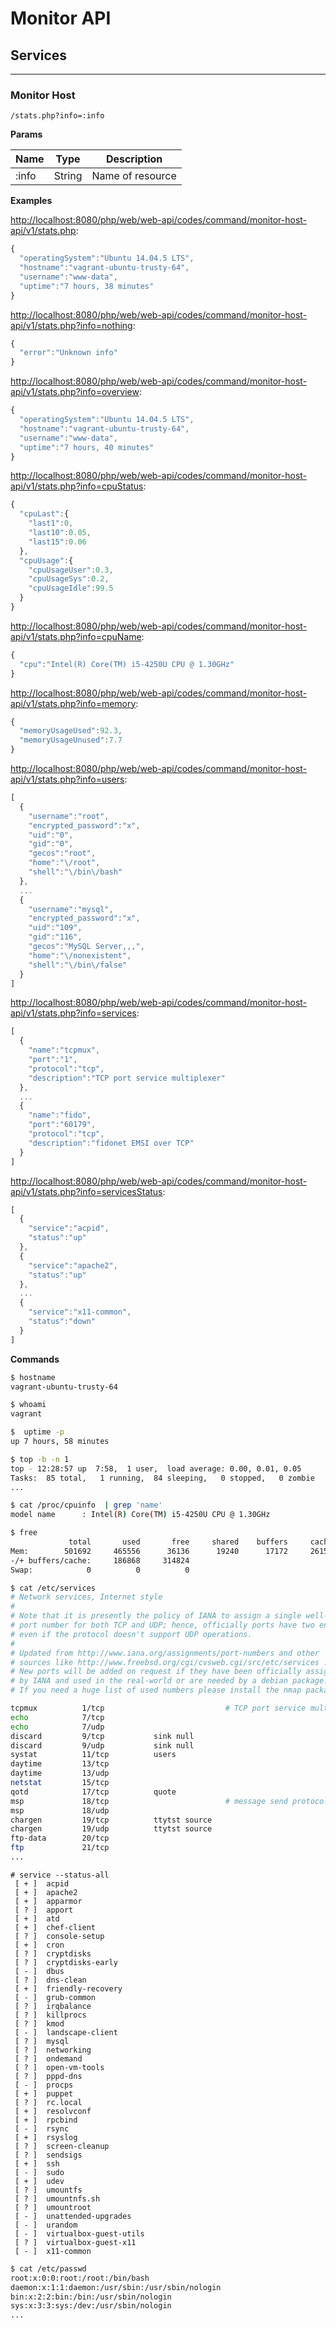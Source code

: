 # Monitor API

## Services
---

### Monitor Host

```
/stats.php?info=:info
```

**Params**

| Name | Type | Description |
|-|-|-|
| :info | String | Name of resource |


**Examples**

[http://localhost:8080/php/web/web-api/codes/command/monitor-host-api/v1/stats.php](http://localhost:8080/php/web/web-api/codes/command/monitor-host-api/v1/stats.php):

```js
{
  "operatingSystem":"Ubuntu 14.04.5 LTS",
  "hostname":"vagrant-ubuntu-trusty-64",
  "username":"www-data",
  "uptime":"7 hours, 38 minutes"
}
```

[http://localhost:8080/php/web/web-api/codes/command/monitor-host-api/v1/stats.php?info=nothing](http://localhost:8080/php/web/web-api/codes/command/monitor-host-api/v1/stats.php?info=nothing):

```js
{
  "error":"Unknown info"
}
```

[http://localhost:8080/php/web/web-api/codes/command/monitor-host-api/v1/stats.php?info=overview](http://localhost:8080/php/web/web-api/codes/command/monitor-host-api/v1/stats.php?info=overview):

```js
{
  "operatingSystem":"Ubuntu 14.04.5 LTS",
  "hostname":"vagrant-ubuntu-trusty-64",
  "username":"www-data",
  "uptime":"7 hours, 40 minutes"
}
```

[http://localhost:8080/php/web/web-api/codes/command/monitor-host-api/v1/stats.php?info=cpuStatus](http://localhost:8080/php/web/web-api/codes/command/monitor-host-api/v1/stats.php?info=cpuStatus):

```js
{  
  "cpuLast":{  
    "last1":0,
    "last10":0.05,
    "last15":0.06
  },
  "cpuUsage":{  
    "cpuUsageUser":0.3,
    "cpuUsageSys":0.2,
    "cpuUsageIdle":99.5
  }
}
```

[http://localhost:8080/php/web/web-api/codes/command/monitor-host-api/v1/stats.php?info=cpuName](http://localhost:8080/php/web/web-api/codes/command/monitor-host-api/v1/stats.php?info=cpuName):

```js
{
  "cpu":"Intel(R) Core(TM) i5-4250U CPU @ 1.30GHz"
}
```

[http://localhost:8080/php/web/web-api/codes/command/monitor-host-api/v1/stats.php?info=memory](http://localhost:8080/php/web/web-api/codes/command/monitor-host-api/v1/stats.php?info=memory):

```js
{
  "memoryUsageUsed":92.3,
  "memoryUsageUnused":7.7
}
```

[http://localhost:8080/php/web/web-api/codes/command/monitor-host-api/v1/stats.php?info=users](http://localhost:8080/php/web/web-api/codes/command/monitor-host-api/v1/stats.php?info=users):

```js
[
  {  
    "username":"root",
    "encrypted_password":"x",
    "uid":"0",
    "gid":"0",
    "gecos":"root",
    "home":"\/root",
    "shell":"\/bin\/bash"
  },
  ...
  {  
    "username":"mysql",
    "encrypted_password":"x",
    "uid":"109",
    "gid":"116",
    "gecos":"MySQL Server,,,",
    "home":"\/nonexistent",
    "shell":"\/bin\/false"
  }
]
```

[http://localhost:8080/php/web/web-api/codes/command/monitor-host-api/v1/stats.php?info=services](http://localhost:8080/php/web/web-api/codes/command/monitor-host-api/v1/stats.php?info=services):

```js
[
  {  
    "name":"tcpmux",
    "port":"1",
    "protocol":"tcp",
    "description":"TCP port service multiplexer"
  },
  ...
  {  
    "name":"fido",
    "port":"60179",
    "protocol":"tcp",
    "description":"fidonet EMSI over TCP"
  }
]
```

[http://localhost:8080/php/web/web-api/codes/command/monitor-host-api/v1/stats.php?info=servicesStatus](http://localhost:8080/php/web/web-api/codes/command/monitor-host-api/v1/stats.php?info=servicesStatus):

```js
[
  {
    "service":"acpid",
    "status":"up"
  },
  {
    "service":"apache2",
    "status":"up"
  },
  ...
  {
    "service":"x11-common",
    "status":"down"
  }
]
```

**Commands**

```sh
$ hostname
vagrant-ubuntu-trusty-64
```

```sh
$ whoami
vagrant
```

```sh
$  uptime -p
up 7 hours, 58 minutes
```

```sh
$ top -b -n 1
top - 12:28:57 up  7:58,  1 user,  load average: 0.00, 0.01, 0.05
Tasks:  85 total,   1 running,  84 sleeping,   0 stopped,   0 zombie
...
```

```sh
$ cat /proc/cpuinfo  | grep 'name'
model name      : Intel(R) Core(TM) i5-4250U CPU @ 1.30GHz
```

```sh
$ free
             total       used       free     shared    buffers     cached
Mem:        501692     465556      36136      19240      17172     261516
-/+ buffers/cache:     186868     314824
Swap:            0          0          0
```

```sh
$ cat /etc/services
# Network services, Internet style
#
# Note that it is presently the policy of IANA to assign a single well-known
# port number for both TCP and UDP; hence, officially ports have two entries
# even if the protocol doesn't support UDP operations.
#
# Updated from http://www.iana.org/assignments/port-numbers and other
# sources like http://www.freebsd.org/cgi/cvsweb.cgi/src/etc/services .
# New ports will be added on request if they have been officially assigned
# by IANA and used in the real-world or are needed by a debian package.
# If you need a huge list of used numbers please install the nmap package.

tcpmux          1/tcp                           # TCP port service multiplexer
echo            7/tcp
echo            7/udp
discard         9/tcp           sink null
discard         9/udp           sink null
systat          11/tcp          users
daytime         13/tcp
daytime         13/udp
netstat         15/tcp
qotd            17/tcp          quote
msp             18/tcp                          # message send protocol
msp             18/udp
chargen         19/tcp          ttytst source
chargen         19/udp          ttytst source
ftp-data        20/tcp
ftp             21/tcp
...
```

```
# service --status-all
 [ + ]  acpid
 [ + ]  apache2
 [ + ]  apparmor
 [ ? ]  apport
 [ + ]  atd
 [ + ]  chef-client
 [ ? ]  console-setup
 [ + ]  cron
 [ ? ]  cryptdisks
 [ ? ]  cryptdisks-early
 [ - ]  dbus
 [ ? ]  dns-clean
 [ + ]  friendly-recovery
 [ - ]  grub-common
 [ ? ]  irqbalance
 [ ? ]  killprocs
 [ ? ]  kmod
 [ - ]  landscape-client
 [ ? ]  mysql
 [ ? ]  networking
 [ ? ]  ondemand
 [ ? ]  open-vm-tools
 [ ? ]  pppd-dns
 [ - ]  procps
 [ + ]  puppet
 [ ? ]  rc.local
 [ + ]  resolvconf
 [ + ]  rpcbind
 [ - ]  rsync
 [ + ]  rsyslog
 [ ? ]  screen-cleanup
 [ ? ]  sendsigs
 [ + ]  ssh
 [ - ]  sudo
 [ + ]  udev
 [ ? ]  umountfs
 [ ? ]  umountnfs.sh
 [ ? ]  umountroot
 [ - ]  unattended-upgrades
 [ - ]  urandom
 [ - ]  virtualbox-guest-utils
 [ ? ]  virtualbox-guest-x11
 [ - ]  x11-common
```

```sh
$ cat /etc/passwd
root:x:0:0:root:/root:/bin/bash
daemon:x:1:1:daemon:/usr/sbin:/usr/sbin/nologin
bin:x:2:2:bin:/bin:/usr/sbin/nologin
sys:x:3:3:sys:/dev:/usr/sbin/nologin
...
```

<!-- 
https://github.com/lucachaves/monitor-api
 -->
